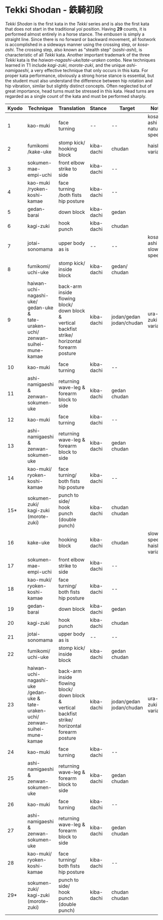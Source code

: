 # Tekki Shodan - 鉄騎初段

_Tekki Shodan_ is the first kata in the _Tekki_ series and is also the first kata that does not start in the traditional _yoi_ position. Having **29** counts, it is performed almost entirely in a horse stance. The _embusen_ is simply a straight line. Since there is no forward or backward movement, all footwork is accomplished in a sideways manner using the crossing step, or _kosa-ashi_. The crossing step, also known as  "stealth step" (_sashi-ashi_), is characteristic of all _Tekki_ kata. Another important trademark of the three _Tekki_ kata is the _haiwan-nagashi-uke_/_tate-uraken_ combo. New techniques learned in T1 include _kagi-zuki_, _morote-zuki_, and the unique _ashi-namigaeshi_, a very effective technique that only occurs in this kata. For proper kata performance, obviously a strong horse stance is essential, but the student must also understand the difference between  hip rotation and hip vibration, similar but slightly distinct concepts. Often neglected but of great importance, head turns must be stressed in this kata. Head turns are regarded as a single count of the kata and must be performed sharply.


| Kyodo | Technique | Translation | Stance | Target | Notes |
| ----- | --------- | ----------- | ------ | ------ | ----- |
| 1     | kao-muki  | face turning | --    | --     | kosa-ashi<br>natural speed |
| 2     | fumikomi<br>/kake-uke | stomp kick/<br>hooking block | kiba-dachi | chudan | haishu variation |
| 3     | sokumen-mae-empi-uchi | front elbow strike to side | kiba-dachi | -- | |
| 4     | kao-muki<br>/ryoken-koshi-kamae | face turning<br>/both fists hip posture | kiba-dachi | -- | |
| 5     | gedan-barai | down block | kiba-dachi | gedan | |
| 6     | kagi-zuki | hook punch | kiba-dachi | chudan  | |
| 7     | jotai-sonomama | upper body as is | -- | -- | kosa-ashi<br>slow speed |
| 8     | fumikomi/<br>uchi-uke | stomp kick/<br>inside block | kiba-dachi | gedan/<br>chudan | |
| 9     | haiwan-uchi-nagashi-uke/<br>gedan-uke &<br>tate-uraken-uchi/<br>zenwan-suihei-mune-kamae | back-arm inside flowing block/<br>down block &<br>vertical backfist strike/<br>horizontal forearm posture | kiba-dachi | jodan/gedan<br>jodan/chudan | ura-zuki variation |
| 10    | kao-muki | face turning | kiba-dachi | -- | |
| 11    | ashi-namigaeshi &<br>zenwan-sokumen-uke | returning wave-leg &<br>forearm block to side | kiba-dachi | gedan<br>chudan | |
| 12    | kao-muki | face turning | kiba-dachi | -- | |
| 13    | ashi-namigaeshi &<br>zenwan-sokumen-uke | returning wave-leg &<br>forearm block to side | kiba-dachi  | gedan<br>chudan | |
| 14    | kao-muki/<br>ryoken-koshi-kamae | face turning/<br>both fists hip posture | kiba-dachi | -- | |
| 15*   | sokumen-zuki/<br>kagi-zuki (morote-zuki) | punch to side/<br>hook punch (double punch) | kiba-dachi | chudan<br>chudan | |
| 16    | kake-uke | hooking block | kiba-dachi | chudan | slow speed<br>haishu variation |
| 17    | sokumen-mae-empi-uchi | front elbow strike to side | kiba-dachi | -- | |
| 18    | kao-muki/<br>ryoken-koshi-kamae | face turning/<br>both fists hip posture | kiba-dachi | -- | |
| 19    | gedan-barai | down block | kiba-dachi | gedan | |
| 20    | kagi-zuki | hook punch | kiba-dachi | chudan | |
| 21    | jotai-sonomama | upper body as is | -- | -- | | kosa-ashi<br>slow speed |
| 22    | fumikomi/<br>uchi-uke | stomp kick/<br>inside block | kiba-dachi | gedan<br>chudan | |
| 23    | haiwan-uchi-nagashi-uke<br>/gedan-uke &<br>tate-uraken-uchi/<br>zenwan-suihei-mune-kamae | back-arm inside flowing block/<br>down block &<br>vertical backfist strike/<br>horizontal forearm posture | kiba-dachi | jodan/gedan<br>jodan/chudan | ura-zuki variation |
| 24    | kao-muki | face turning | kiba-dachi | -- | |
| 25    | ashi-namigaeshi &<br>zenwan-sokumen-uke | returning wave-leg &<br>forearm block to side | kiba-dachi | gedan<br>chudan | |
| 26    | kao-muki | face turning | kiba-dachi | -- | |
| 27    | ashi-namigaeshi &<br>zenwan-sokumen-uke | returning wave-leg &<br>forearm block to side | kiba-dachi | gedan<br>chudan |
| 28    | kao-muki/<br>ryoken-koshi-kamae | face turning/<br>both fists hip posture | kiba-dachi | -- | |
| 29*   | sokumen-zuki/<br>kagi-zuki (morote-zuki) | punch to side/<br>hook punch (double punch) | kiba-dachi | chudan<br>chudan | |
